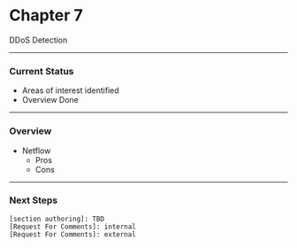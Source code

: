 # Chapter 7

DDoS Detection

---

### Current Status

- Areas of interest identified
- Overview Done

---

### Overview

- Netflow
  - Pros
  - Cons
---

### Next Steps
```
[section authoring]: TBD
[Request For Comments]: internal
[Request For Comments]: external
```
